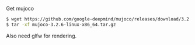 Get mujoco

```bash
$ wget https://github.com/google-deepmind/mujoco/releases/download/3.2.6/mujoco-3.2.6-linux-x86_64.tar.gz
$ tar -xf mujoco-3.2.6-linux-x86_64.tar.gz
```

Also need glfw for rendering.
```
```
